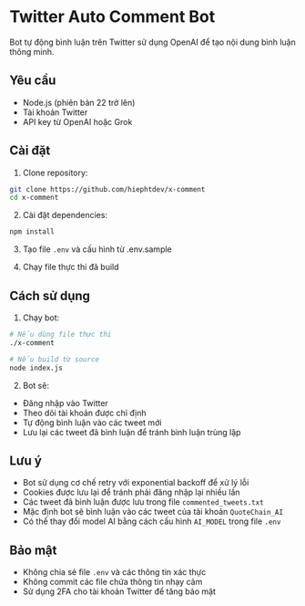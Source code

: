 # Twitter Auto Comment Bot

Bot tự động bình luận trên Twitter sử dụng OpenAI để tạo nội dung bình luận thông minh.

## Yêu cầu

- Node.js (phiên bản 22 trở lên)
- Tài khoản Twitter
- API key từ OpenAI hoặc Grok

## Cài đặt
1. Clone repository:
```bash
git clone https://github.com/hiephtdev/x-comment
cd x-comment
```

2. Cài đặt dependencies:
```bash
npm install
```

3. Tạo file `.env` và cấu hình từ .env.sample

4. Chạy file thực thi đã build

## Cách sử dụng

1. Chạy bot:
```bash
# Nếu dùng file thực thi
./x-comment

# Nếu build từ source
node index.js
```

2. Bot sẽ:
- Đăng nhập vào Twitter
- Theo dõi tài khoản được chỉ định
- Tự động bình luận vào các tweet mới
- Lưu lại các tweet đã bình luận để tránh bình luận trùng lặp

## Lưu ý
- Bot sử dụng cơ chế retry với exponential backoff để xử lý lỗi
- Cookies được lưu lại để tránh phải đăng nhập lại nhiều lần
- Các tweet đã bình luận được lưu trong file `commented_tweets.txt`
- Mặc định bot sẽ bình luận vào các tweet của tài khoản `QuoteChain_AI`
- Có thể thay đổi model AI bằng cách cấu hình `AI_MODEL` trong file `.env`

## Bảo mật

- Không chia sẻ file `.env` và các thông tin xác thực
- Không commit các file chứa thông tin nhạy cảm
- Sử dụng 2FA cho tài khoản Twitter để tăng bảo mật 